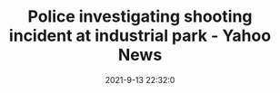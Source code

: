 ---
"title": "Police investigating shooting incident at industrial park - Yahoo News"
"date": "2021-9-13 22:32:0"
"feed_name": "GOOGLENEWSINDUSTRIAL"
"feed_website": "https://news.google.com/search?q=industrial%2Bincident&hl=en-US&gl=US&ceid=US:en"
"feed_rss": "https://news.google.com/rss/search?q=industrial%2Bincident&hl=en-US&gl=US&ceid=US:en"
"link": "https://news.yahoo.com/police-investigating-shooting-incident-industrial-223200717.html"
"file": "_posts/2021-1-1-548312503073f938381b0aced6bd1e17d5d7a5f9.md"
"accident": "1"
"drilling": "0"
"dead": ""
"injured": ""
---